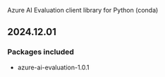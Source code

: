 Azure AI Evaluation client library for Python (conda)

## 2024.12.01

### Packages included

- azure-ai-evaluation-1.0.1
